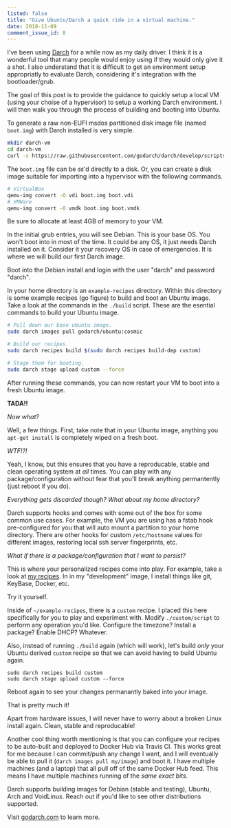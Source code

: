 ```yaml
---
listed: false
title: "Give Ubuntu/Darch a quick ride in a virtual machine."
date: 2018-11-09
comment_issue_id: 8
---
```


 I've been using [Darch](https://godarch.com) for a while now as my daily driver. I think it is a wonderful tool that many people would enjoy using if they would only give it a shot. I also understand that it is difficult to get an environment setup appropriatly to evaluate Darch, considering it's integration with the bootloader/grub.

The goal of this post is to provide the guidance to quickly setup a local VM (using your choise of a hypervisor) to setup a working Darch environment. I will then walk you through the process of building and booting into Ubuntu.

To generate a raw non-EUFI msdos partitioned disk image file (named ```boot.img```) with Darch installed is very simple.

```bash
mkdir darch-vm
cd darch-vm
curl -s https://raw.githubusercontent.com/godarch/darch/develop/scripts/gen-bootable-image.sh | sudo bash /dev/stdin
```

The ```boot.img``` file can be ```dd```'d directly to a disk. Or, you can create a disk image suitable for importing into a hypervisor with the following commands.

```bash
# VirtualBox
qemu-img convert -O vdi boot.img boot.vdi
# VMWare
qemu-img convert -O vmdk boot.img boot.vmdk
```

<div class="alert alert-warning">
  Be sure to allocate at least 4GB of memory to your VM.
</div>

In the initial grub entries, you will see Debian. This is your base OS. You won't boot into in most of the time. It could be any OS, it just needs Darch installed on it. Consider it your recovery OS in case of emergencies. It is where we will build our first Darch image.

Boot into the Debian install and login with the user "darch" and password "darch".

In your home directory is an ```example-recipes``` directory. Within this directory is some example recipes (go figure) to build and boot an Ubuntu image. Take a look at the commands in the ```./build``` script. These are the esential commands to build your Ubuntu image.

```bash
# Pull down our base ubuntu image.
sudo darch images pull godarch/ubuntu:cosmic

# Build our recipes.
sudo darch recipes build $(sudo darch recipes build-dep custom)

# Stage them for booting.
sudo darch stage upload custom --force
```

After running these commands, you can now restart your VM to boot into a fresh Ubuntu image.

**TADA!!**

*Now what?*

Well, a few things. First, take note that in your Ubuntu image, anything you ```apt-get install``` is completely wiped on a fresh boot.

*WTF!?!*

Yeah, I know, but this ensures that you have a reproducable, stable and clean operating system at *all* times. You can play with any package/configuration without fear that you'll break anything permantently (just reboot if you do).

*Everything gets discarded though? What about my home directory?*

Darch supports hooks and comes with some out of the box for some common use cases. For example, the VM you are using has a fstab hook pre-configured for you that will auto mount a partition to your home directory. There are other hooks for custom ```/etc/hostname``` values for different images, restoring local ssh server fingerprints, etc.

*What if there is a package/configuration that I want to persist?*

This is where your personalized recipes come into play. For example, take a look at [my recipes](https://github.com/pauldotknopf/darch-recipes). In in my "development" image, I install things like git, KeyBase, Docker, etc.

Try it yourself.

Inside of ```~/example-recipes```, there is a ```custom``` recipe. I placed this here specifically for you to play and experiment with. Modify ```./custom/script``` to perform any operation you'd like. Configure the timezone? Install a package? Enable DHCP? Whatever.

Also, instead of running ```./build``` again (which will work), let's build *only* your Ubuntu derived ```custom``` recipe so that we can avoid having to build Ubuntu again.

```
sudo darch recipes build custom
sudo darch stage upload custom --force
```

Reboot again to see your changes permanantly baked into your image.

That is pretty much it!

Apart from hardware issues, I will never have to worry about a broken Linux install again. Clean, stable and reproducable!

Another cool thing worth mentioning is that you can configure your recipes to be auto-built and deployed to Docker Hub via Travis CI. This works great for me because I can commit/push any change I want, and I will eventually be able to pull it (```darch images pull my/image```) and boot it. I have multiple machines (and a laptop) that all pull off of the same Docker Hub feed. This means I have multiple machines running of the *same exact bits*.

Darch supports building images for Debian (stable and testing), Ubuntu, Arch and VoidLinux. Reach out if you'd like to see other distributions supported.

Visit [godarch.com](https://godarch.com/) to learn more.
